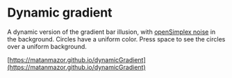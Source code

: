 # Dynamic gradient


A dynamic version of the gradient bar illusion, with [openSimplex noise](https://github.com/joshforisha/open-simplex-noise-js) in the background. 
Circles have a uniform color. Press space to see the circles over a uniform background. 

[https://matanmazor.github.io/dynamicGradient](https://matanmazor.github.io/dynamicGradient)
